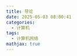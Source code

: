 ```yaml
---  
title: 导论  
date: 2025-05-03 08:00:41  
categories:  
  - 计算机  
tags:  
  - 计算机网络  
mathjax: true  
---  
```


